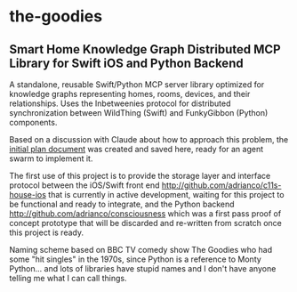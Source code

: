 # the-goodies

## Smart Home Knowledge Graph Distributed MCP Library for Swift iOS and Python Backend

A standalone, reusable Swift/Python MCP server library optimized for knowledge graphs representing homes, rooms, devices, and their relationships. Uses the Inbetweenies protocol for distributed synchronization between WildThing (Swift) and FunkyGibbon (Python) components.

Based on a discussion with Claude about how to approach this problem, the [initial plan document](homegraph_mcp_library_initial_plan.md) was created and saved here, ready for an agent swarm to implement it.

The first use of this project is to provide the storage layer and interface protocol between the iOS/Swift front end http://github.com/adrianco/c11s-house-ios that is currently in active development, waiting for this project to be functional and ready to integrate, and the Python backend http://github.com/adrianco/consciousness which was a first pass proof of concept prototype that will be discarded and re-written from scratch once this project is ready.

Naming scheme based on BBC TV comedy show The Goodies who had some "hit singles" in the 1970s, since Python is a reference to Monty Python... and lots of libraries have stupid names and I don't have anyone telling me what I can call things.
